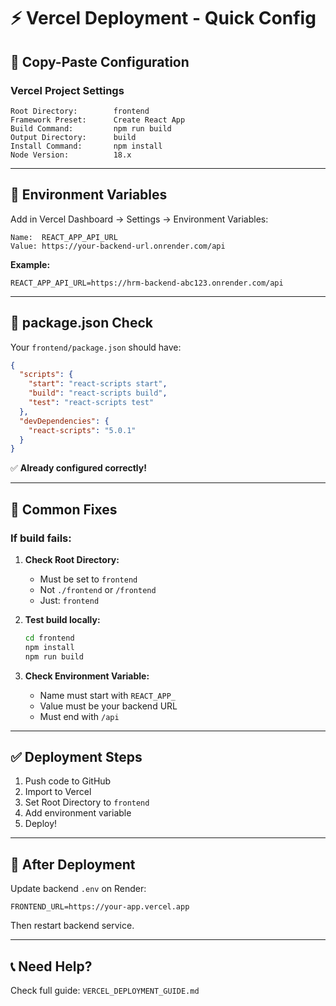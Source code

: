 # ⚡ Vercel Deployment - Quick Config

## 🎯 **Copy-Paste Configuration**

### Vercel Project Settings

```
Root Directory:        frontend
Framework Preset:      Create React App
Build Command:         npm run build
Output Directory:      build
Install Command:       npm install
Node Version:          18.x
```

---

## 🔧 **Environment Variables**

Add in Vercel Dashboard → Settings → Environment Variables:

```
Name:  REACT_APP_API_URL
Value: https://your-backend-url.onrender.com/api
```

**Example:**
```
REACT_APP_API_URL=https://hrm-backend-abc123.onrender.com/api
```

---

## 📝 **package.json Check**

Your `frontend/package.json` should have:

```json
{
  "scripts": {
    "start": "react-scripts start",
    "build": "react-scripts build",
    "test": "react-scripts test"
  },
  "devDependencies": {
    "react-scripts": "5.0.1"
  }
}
```

✅ **Already configured correctly!**

---

## 🚨 **Common Fixes**

### If build fails:

1. **Check Root Directory:**
   - Must be set to `frontend`
   - Not `./frontend` or `/frontend`
   - Just: `frontend`

2. **Test build locally:**
   ```bash
   cd frontend
   npm install
   npm run build
   ```

3. **Check Environment Variable:**
   - Name must start with `REACT_APP_`
   - Value must be your backend URL
   - Must end with `/api`

---

## ✅ **Deployment Steps**

1. Push code to GitHub
2. Import to Vercel
3. Set Root Directory to `frontend`
4. Add environment variable
5. Deploy!

---

## 🔗 **After Deployment**

Update backend `.env` on Render:

```env
FRONTEND_URL=https://your-app.vercel.app
```

Then restart backend service.

---

## 📞 **Need Help?**

Check full guide: `VERCEL_DEPLOYMENT_GUIDE.md`

